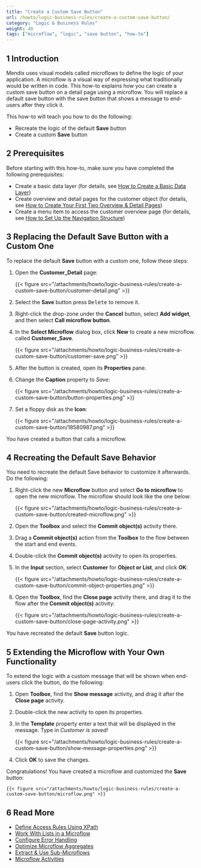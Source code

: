 ```yaml
---
title: "Create a Custom Save Button"
url: /howto/logic-business-rules/create-a-custom-save-button/
category: "Logic & Business Rules"
weight: 40
tags: ["microflow", "logic", "save button", "how-to"]
---
```

## 1 Introduction

Mendix uses visual models called microflows to define the logic of your application. A microflow is a visual way of expressing what traditionally would be written in code. This how-to explains how you can create a custom save button on a detail page using a microflow. You will replace a default save button with the save button that shows a message to end-users after they click it. 

This how-to will teach you how to do the following:

* Recreate the logic of the default **Save** button
* Create a custom **Save** button

## 2 Prerequisites

Before starting with this how-to, make sure you have completed the following prerequisites:

* Create a basic data layer (for details, see [How to Create a Basic Data Layer](/howto/data-models/create-a-basic-data-layer/))
* Create overview and detail pages for the customer object (for details, see [How to Create Your First Two Overview & Detail Pages](/howto/front-end/create-your-first-two-overview-and-detail-pages/))
* Create a menu item to access the customer overview page (for details, see [How to Set Up the Navigation Structure](/howto/general/setting-up-the-navigation-structure/))

## 3 Replacing the Default Save Button with a Custom One

To replace the default **Save** button with a custom one, follow these steps:

1. Open the **Customer_Detail** page:

    {{< figure src="/attachments/howto/logic-business-rules/create-a-custom-save-button/customer-detail.png" >}}

2. Select the **Save** button press <kbd>Delete</kbd> to remove it.
3. Right-click the drop-zone under the **Cancel** button, select **Add widget**, and then select **Call microflow button**.
4. In the **Select Microflow** dialog box, click **New** to create a new microflow. called **Customer_Save**.

    {{< figure src="/attachments/howto/logic-business-rules/create-a-custom-save-button/customer-save.png" >}}

5. After the button is created, open its **Properties** pane.
6. Change the **Caption** property to *Save*:

    {{< figure src="/attachments/howto/logic-business-rules/create-a-custom-save-button/button-properties.png" >}}

7. Set a floppy disk as the **Icon**:

    {{< figure src="/attachments/howto/logic-business-rules/create-a-custom-save-button/18580987.png" >}}

You have created a button that calls a microflow.

## 4 Recreating the Default Save Behavior

You need to recreate the default Save behavior to customize it afterwards. Do the following:

1. Right-click the new **Microflow** button and select **Go to microflow** to open the new microflow. The microflow should look like the one below:

    {{< figure src="/attachments/howto/logic-business-rules/create-a-custom-save-button/created-microflow.png" >}}

2. Open the **Toolbox** and select the **Commit object(s)** activity there.
3. Drag a **Commit object(s)** action from the **Toolbox** to the flow between the start and end events.
4. Double-click the **Commit object(s)** activity to open its properties.
5. In the **Input** section, select **Customer** for **Object or List**, and click **OK**:

    {{< figure src="/attachments/howto/logic-business-rules/create-a-custom-save-button/commit-object-properties.png" >}}

6. Open the **Toolbox**, find the **Close page** activity there, and drag it to the flow after the **Commit object(s)** activity:

    {{< figure src="/attachments/howto/logic-business-rules/create-a-custom-save-button/close-page-activity.png" >}}

You have recreated the default **Save** button logic.

## 5 Extending the Microflow with Your Own Functionality

To extend the logic with a custom message that will be shown when end-users click the button, do the following:

1. Open **Toolbox**, find the **Show message** activity, and drag it after the **Close page** activity.
2. Double-click the new activity to open its properties.
3. In the **Template** property enter a text that will be displayed in the message. Type in *Customer is saved!* 

    {{< figure src="/attachments/howto/logic-business-rules/create-a-custom-save-button/show-message-properties.png" >}}

4. Click **OK** to save the changes. 

Congratulations! You have created a microflow and customized the **Save** button: 

    {{< figure src="/attachments/howto/logic-business-rules/create-a-custom-save-button/microflow.png" >}}

## 6 Read More

* [Define Access Rules Using XPath](/howto/logic-business-rules/define-access-rules-using-xpath/)
* [Work With Lists in a Microflow](/howto/logic-business-rules/working-with-lists-in-a-microflow/)
* [Configure Error Handling](/howto/logic-business-rules/set-up-error-handling/)
* [Optimize Microflow Aggregates](/howto/logic-business-rules/optimizing-microflow-aggregates/)
* [Extract & Use Sub-Microflows](/howto/logic-business-rules/extract-and-use-sub-microflows/)
* [Microflow Activities](/refguide/activities/)
